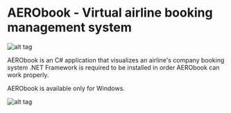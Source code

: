 # AERObook - Virtual airline booking management system

![alt tag](https://raw.githubusercontent.com/fsiamp/aerobook/master/5vNSrD1470158827.png)

AERObook is an C# application that visualizes an airline's company booking system
.NET Framework is required to be installed in order AERObook can work properly.

AERObook is available only for Windows.

![alt tag](https://raw.githubusercontent.com/fsiamp/aerobook/master/image.png)
